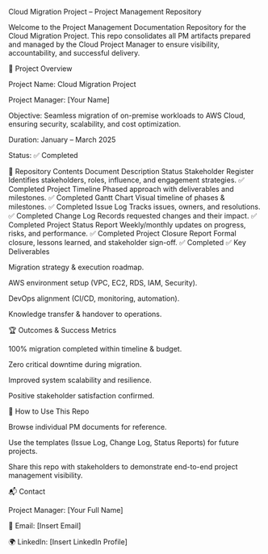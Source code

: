 Cloud Migration Project – Project Management Repository

Welcome to the Project Management Documentation Repository for the Cloud Migration Project.
This repo consolidates all PM artifacts prepared and managed by the Cloud Project Manager to ensure visibility, accountability, and successful delivery.

📌 Project Overview

Project Name: Cloud Migration Project

Project Manager: [Your Name]

Objective: Seamless migration of on-premise workloads to AWS Cloud, ensuring security, scalability, and cost optimization.

Duration: January – March 2025

Status: ✅ Completed

📂 Repository Contents
Document	Description	Status
Stakeholder Register
	Identifies stakeholders, roles, influence, and engagement strategies.	✅ Completed
Project Timeline
	Phased approach with deliverables and milestones.	✅ Completed
Gantt Chart
	Visual timeline of phases & milestones.	✅ Completed
Issue Log
	Tracks issues, owners, and resolutions.	✅ Completed
Change Log
	Records requested changes and their impact.	✅ Completed
Project Status Report
	Weekly/monthly updates on progress, risks, and performance.	✅ Completed
Project Closure Report
	Formal closure, lessons learned, and stakeholder sign-off.	✅ Completed
✅ Key Deliverables

Migration strategy & execution roadmap.

AWS environment setup (VPC, EC2, RDS, IAM, Security).

DevOps alignment (CI/CD, monitoring, automation).

Knowledge transfer & handover to operations.

🏆 Outcomes & Success Metrics

100% migration completed within timeline & budget.

Zero critical downtime during migration.

Improved system scalability and resilience.

Positive stakeholder satisfaction confirmed.

🔑 How to Use This Repo

Browse individual PM documents for reference.

Use the templates (Issue Log, Change Log, Status Reports) for future projects.

Share this repo with stakeholders to demonstrate end-to-end project management visibility.

📬 Contact

Project Manager: [Your Full Name]

📧 Email: [Insert Email]

🌍 LinkedIn: [Insert LinkedIn Profile]
